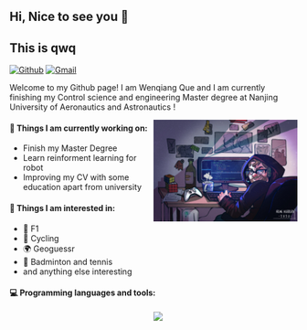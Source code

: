 ## Hi, Nice to see you 👋
## This is qwq
[![Github](https://img.shields.io/badge/-Github-000?style=flat&logo=Github&logoColor=white)](https://github.com/Freaky1122)
[![Gmail](https://img.shields.io/badge/-Gmail-c14438?style=flat&logo=Gmail&logoColor=white)](mailto:quewenqiang@gmail.com)

Welcome to my Github page! I am Wenqiang Que and I am currently finishing my Control science and engineering Master degree at Nanjing University of Aeronautics and Astronautics !  

<img align="right" alt="img" src="https://github.com/FernandoRoldan93/FernandoRoldan93/blob/master/cover_image.jpg" width="50%" height="auto" />


#### 🌱 Things I am currently working on: 
- Finish my Master Degree  
- Learn reinforment learning for robot
- Improving my CV with some education apart from university

#### :muscle: Things I am interested in:
- :red_car: F1
- :bicyclist: Cycling
- :earth_africa: Geoguessr
- :tennis: Badminton and tennis
-  and anything else interesting 


#### :computer: Programming languages and tools: 

<img width="50%" align="right" src="https://github-readme-stats.vercel.app/api?username=Freaky1122&show_icons=true&hide_border=true" />




